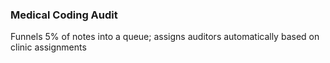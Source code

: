 ### Medical Coding Audit

Funnels 5% of notes into a queue; assigns auditors automatically based on clinic assignments